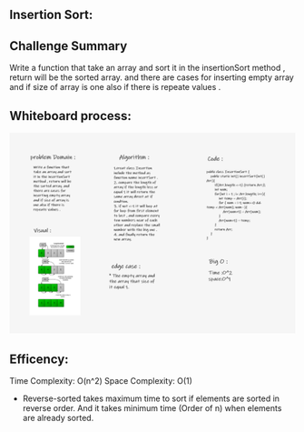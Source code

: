## Insertion Sort:
## Challenge Summary
Write a function that take an array and sort it in the insertionSort method , return will be the sorted array. and there are cases for inserting empty array and if size of array is one also if there is repeate values . 

## Whiteboard process:

![](Whiteboard.png)

## Efficency:

Time Complexity: O(n^2)
Space Complexity: O(1)

- Reverse-sorted takes maximum time to sort if elements are sorted in reverse order. And it takes minimum time (Order of n) when elements are already sorted.
